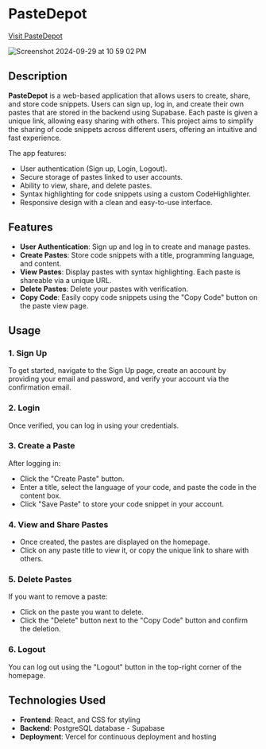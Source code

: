 # PasteDepot
[Visit PasteDepot](https://pastedepot.com)

![Screenshot 2024-09-29 at 10 59 02 PM](https://github.com/user-attachments/assets/564156c2-ecd7-4199-83f4-53f70cd6fa56)

## Description

**PasteDepot** is a web-based application that allows users to create, share, and store code snippets. Users can sign up, log in, and create their own pastes that are stored in the backend using Supabase. Each paste is given a unique link, allowing easy sharing with others. This project aims to simplify the sharing of code snippets across different users, offering an intuitive and fast experience.

The app features:
- User authentication (Sign up, Login, Logout).
- Secure storage of pastes linked to user accounts.
- Ability to view, share, and delete pastes.
- Syntax highlighting for code snippets using a custom CodeHighlighter.
- Responsive design with a clean and easy-to-use interface.

## Features

- **User Authentication**: Sign up and log in to create and manage pastes.
- **Create Pastes**: Store code snippets with a title, programming language, and content.
- **View Pastes**: Display pastes with syntax highlighting. Each paste is shareable via a unique URL.
- **Delete Pastes**: Delete your pastes with verification.
- **Copy Code**: Easily copy code snippets using the "Copy Code" button on the paste view page.

## Usage

### 1. Sign Up
To get started, navigate to the Sign Up page, create an account by providing your email and password, and verify your account via the confirmation email.

### 2. Login
Once verified, you can log in using your credentials.

### 3. Create a Paste
After logging in:
- Click the "Create Paste" button.
- Enter a title, select the language of your code, and paste the code in the content box.
- Click "Save Paste" to store your code snippet in your account.

### 4. View and Share Pastes
- Once created, the pastes are displayed on the homepage.
- Click on any paste title to view it, or copy the unique link to share with others.

### 5. Delete Pastes
If you want to remove a paste:
- Click on the paste you want to delete.
- Click the "Delete" button next to the "Copy Code" button and confirm the deletion.

### 6. Logout
You can log out using the "Logout" button in the top-right corner of the homepage.

## Technologies Used

- **Frontend**: React, and CSS for styling
- **Backend**: PostgreSQL database - Supabase 
- **Deployment**: Vercel for continuous deployment and hosting
